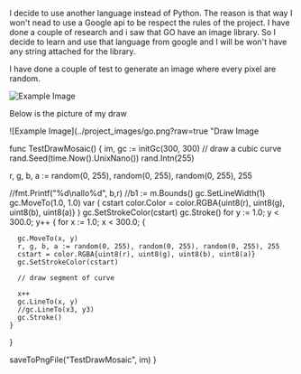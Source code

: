 I decide to use another language instead of Python. The reason is that way I won't nead to
use a Google api to be respect the rules of the project. I have done a couple of research and 
i saw that GO have an image library. So I decide to learn and use that language from google
and I will be won't have any string attached for the library.

I have done a couple of test to generate an image where every pixel are random. 

![Example Image](../project_images/go.jpg?raw=true "Draw Image")

Below is the picture of my draw

![Example Image](../project_images/go.png?raw=true "Draw Image

func TestDrawMosaic() {
  im, gc := initGc(300, 300)
  // draw a cubic curve
  rand.Seed(time.Now().UnixNano())
  rand.Intn(255)

  r, g, b, a := random(0, 255), random(0, 255), random(0, 255), 255

  //fmt.Printf("%d\nallo%d", b,r)
  //b1 := m.Bounds()
  gc.SetLineWidth(1)
  gc.MoveTo(1.0, 1.0)
  var (
    cstart color.Color = color.RGBA{uint8(r), uint8(g), uint8(b), uint8(a)}
  )
  gc.SetStrokeColor(cstart)
  gc.Stroke()
  for y := 1.0; y < 300.0; y++ {
    for x := 1.0; x < 300.0; {

      gc.MoveTo(x, y)
      r, g, b, a := random(0, 255), random(0, 255), random(0, 255), 255
      cstart = color.RGBA{uint8(r), uint8(g), uint8(b), uint8(a)}
      gc.SetStrokeColor(cstart)

      // draw segment of curve

      x++
      gc.LineTo(x, y)
      //gc.LineTo(x3, y3)
      gc.Stroke()
    }
  }

  saveToPngFile("TestDrawMosaic", im)
}